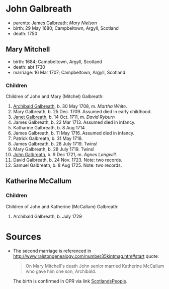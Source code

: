 # John Galbreath

- parents: [James Galbreath](galbreath-james-1659.md); *Mary Nielson*
- birth: 29 May 1680; Campbeltown, Argyll, Scotland
- death: 1750

## Mary Mitchell

- birth: 1684; Campbeltown, Argyll, Scotland
- death: abt 1730
- marriage: 16 Mar 1707; Campbeltown, Argyll, Scotland

### Children

Children of John and Mary (Mitchel) Galbreath:

1. [Archibald Galbreath](galbreath-archibald-1708.md), b. 30 May 1708, m. *Martha White*.
2. Mary Galbreath, b. 25 Dec. 1709.  Assumed died in early childhood.
3. [Janet Galbreath](galbreath-janet-1711.md), b. 14 Oct. 1711, m. *David Ryburn*
4. James Galbreath, b. 22 Mar 1713.  Assumed died in infancy.
5. Katharine Galbreath, b. 8 Aug 1714
6. James Galbreath, b. 11 May 1716.  Assumed died in infancy.
7. Patrick Galbreath, b. 31 May 1718.
8. James Galbreath, b. 28 July 1719.  Twins!
9. Mary Galbreath, b. 28 July 1719.  Twins!
10. [John Galbreath](galbreath-john-1721.md), b. 9 Dec 1721, m. *Agnes Langwill*.
11. David Galbreath, b. 24 Nov. 1723.  Note: two records.
12. Samuel Galbreath, b. 8 Aug 1725.  Note: two records.

## Katherine McCallum

### Children

Children of John and Katherine (McCallum) Galbreath:

1. Archibald Galbreath, b. July 1729

# Sources

- The second marriage is referenced in http://www.ralstongenealogy.com/number35kintmag.htm#start quote:
  > On Mary Mitchell's death John senior married 
  > Katherine McCallum who gave him one son, Archibald.
 
  The birth is confirmed in OPR via link [ScotlandsPeople][sp1].

[sp1]:https://www.scotlandspeople.gov.uk/record-results?search_type=people&event=%28B%20OR%20C%20OR%20S%29&record_type%5B0%5D=opr_births&church_type=Old%20Parish%20Registers&dl_cat=church&dl_rec=church-births-baptisms&surname=galbreath&surname_so=starts&forename=archibald&forename_so=starts&sex=M&from_year=1729&to_year=1729&parent_names=galbreath&parent_names_so=exact&parent_name_two=McCallum&parent_name_two_so=exact&record=Church%20of%20Scotland%20%28old%20parish%20registers%29%20Roman%20Catholic%20Church%20Other%20churches
